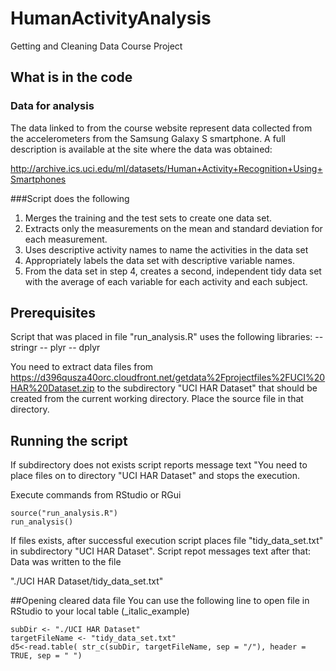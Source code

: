 # HumanActivityAnalysis
Getting and Cleaning Data Course Project

## What is in the code
### Data for analysis
The data linked to from the course website represent data collected from the accelerometers from the Samsung Galaxy S smartphone. A full description is available at the site where the data was obtained: 

http://archive.ics.uci.edu/ml/datasets/Human+Activity+Recognition+Using+Smartphones

###Script does the following 
1. Merges the training and the test sets to create one data set.
2. Extracts only the measurements on the mean and standard deviation for each measurement. 
3. Uses descriptive activity names to name the activities in the data set
4. Appropriately labels the data set with descriptive variable names. 
5. From the data set in step 4, creates a second, independent tidy data set with the average of each variable for each activity and each subject.

## Prerequisites
Script that was placed in file "run_analysis.R" uses the following libraries:
    -- stringr
    -- plyr
    -- dplyr

You need to extract data files from https://d396qusza40orc.cloudfront.net/getdata%2Fprojectfiles%2FUCI%20HAR%20Dataset.zip
to the subdirectory "UCI HAR Dataset" that should be created from the current working directory.
Place the source file in that directory.

## Running the script
If subdirectory does not exists script reports message text "You need to place files on to directory "UCI HAR Dataset" and stops the execution.

Execute commands from RStudio or RGui
```{r}
source("run_analysis.R")
run_analysis()
```

If files exists, after successful  execution script places file "tidy_data_set.txt" in subdirectory 
"UCI HAR Dataset".
Script repot messages text after that: 
Data was written to the file

"./UCI HAR Dataset/tidy_data_set.txt"

##Opening cleared data file
You can use the following line to open file in RStudio to your local table (_italic_example)
```{r}
subDir <- "./UCI HAR Dataset"
targetFileName <- "tidy_data_set.txt"
d5<-read.table( str_c(subDir, targetFileName, sep = "/"), header = TRUE, sep = " ")
```

